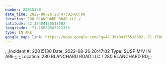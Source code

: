```yaml
---
number: 22015130
date_time: 2022-08-26T20:47:02+00:00
location: 280 BLANCHARD ROAD LLC / 
latitude: 42.39404155518582
longitude: -71.15889547912353
type: IN ARE
google_maps_link: https://maps.google.com/?q=42.39404155518582,-71.15889547912353
---
```


;;;Incident #: 22015130   Date: 2022-08-26 20:47:02   Type: SUSP M/V IN ARE;;;;;;Location: 280 BLANCHARD ROAD LLC / 280 BLANCHARD RD;;;
